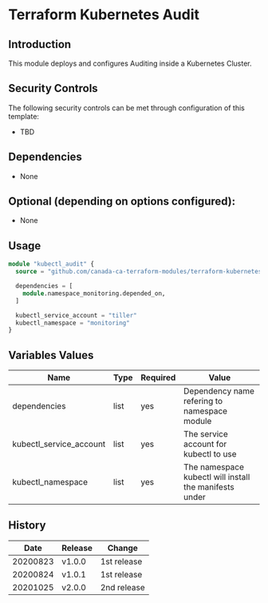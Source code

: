 # Terraform Kubernetes Audit

## Introduction

This module deploys and configures Auditing inside a Kubernetes Cluster.

## Security Controls

The following security controls can be met through configuration of this template:

* TBD

## Dependencies

* None

## Optional (depending on options configured):

* None

## Usage

```terraform
module "kubectl_audit" {
  source = "github.com/canada-ca-terraform-modules/terraform-kubernetes-audit?ref=v1.0.1"

  dependencies = [
    module.namespace_monitoring.depended_on,
  ]

  kubectl_service_account = "tiller"
  kubectl_namespace = "monitoring"
}
```

## Variables Values

| Name                    | Type   | Required | Value                                                  |
| ----------------------- | ------ | -------- | ------------------------------------------------------ |
| dependencies            | list   | yes      | Dependency name refering to namespace module           |
| kubectl_service_account | list   | yes      | The service account for kubectl to use                 |
| kubectl_namespace       | list   | yes      | The namespace kubectl will install the manifests under |

## History

| Date     | Release    | Change                                                     |
| -------- | ---------- | ---------------------------------------------------------- |
| 20200823 | v1.0.0     | 1st release                                                |
| 20200824 | v1.0.1     | 1st release                                                |
| 20201025 | v2.0.0     | 2nd release                                                |
